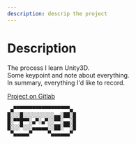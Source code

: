```yaml
---
description: descrip the project
---
```


# Description

The process I learn Unity3D.  
Some keypoint and note about everything.  
In summary, everything I'd like to record.

[Project on Gitlab](https://gitlab.com/liarchgl/LearnUnity)

```text
 ▄▀▀▀▀▀▀▀▀▀▀▀▀▀▀▀▀▀▀▄
█░░░█░░░░░░░░░░▄▄░██░█
█░▀▀█▀▀░▄▀░▄▀░░▀▀░▄▄░█
█░░░▀░░░▄▄▄▄▄░░██░▀▀░█
 ▀▄▄▄▄▄▀     ▀▄▄▄▄▄▄▀
```


